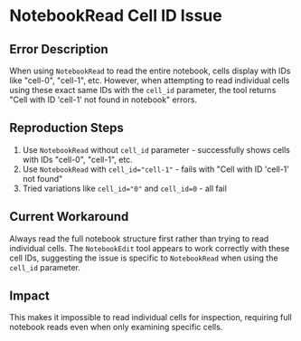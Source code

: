 # NotebookRead Cell ID Issue

## Error Description
When using `NotebookRead` to read the entire notebook, cells display with IDs like "cell-0", "cell-1", etc. However, when attempting to read individual cells using these exact same IDs with the `cell_id` parameter, the tool returns "Cell with ID 'cell-1' not found in notebook" errors.

## Reproduction Steps
1. Use `NotebookRead` without `cell_id` parameter - successfully shows cells with IDs "cell-0", "cell-1", etc.
2. Use `NotebookRead` with `cell_id="cell-1"` - fails with "Cell with ID 'cell-1' not found"
3. Tried variations like `cell_id="0"` and `cell_id=0` - all fail

## Current Workaround
Always read the full notebook structure first rather than trying to read individual cells. The `NotebookEdit` tool appears to work correctly with these cell IDs, suggesting the issue is specific to `NotebookRead` when using the `cell_id` parameter.

## Impact
This makes it impossible to read individual cells for inspection, requiring full notebook reads even when only examining specific cells.
